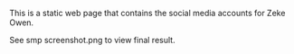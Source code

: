 This is a static web page that contains the social media accounts for Zeke Owen.

See smp screenshot.png to view final result.
